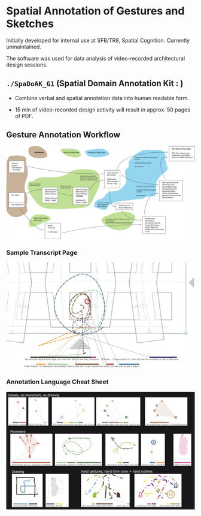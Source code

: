 
Spatial Annotation of Gestures and Sketches
===========================================

Initially developed for internal use at SFB/TR8, Spatial Cognition.
Currently unmaintained.


The software was used for data analysis of video-recorded architectural design sessions.


`./SpaDoAK_G1` (Spatial Domain Annotation Kit : )
-------------------------------------------------

+ Combine verbal and spatial annotation data into human readable form.

+ 15 min of video-recorded design activity will result in approx. 50 pages of PDF.

Gesture Annotation Workflow
---------------------------

![Data Analysis Workflow](data-analysis-workflow.jpg)

### Sample Transcript Page

![Sample Transcript Page](transcript-sample.jpg)

### Annotation Language Cheat Sheet

![Annotation Cheat Sheet](annotation-language-cheat-sheet.jpg)


